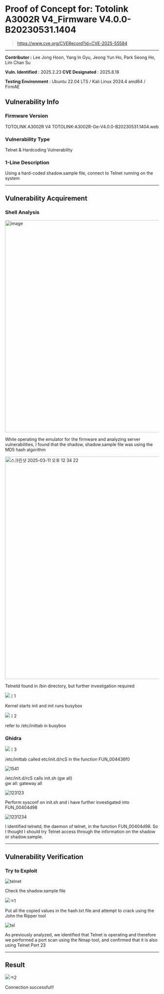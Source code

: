 # Proof of Concept for: **Totolink A3002R V4_Firmware V4.0.0-B20230531.1404**

> https://www.cve.org/CVERecord?id=CVE-2025-55584

---

**Contributor :** Lee Jong Hoon, Yang In Gyu, Jeong Yun Ho, Park Seong Ho, Lim Chan Su

**Vuln. Identified** : 2025.2.23
**CVE Designated** : 2025.8.18

**Testing Environment** : Ubuntu 22.04 LTS / Kali Linux 2024.4 amd64 / FirmAE

## Vulnerability Info

### Firmware Version
TOTOLINK A3002R V4
TOTOLINK-A3002R-Ge-V4.0.0-B20230531.1404.web

### Vulnerability Type
Telnet & Hardcoding Vulnerability
### 1-Line Description
Using a hard-coded shadow.sample file, connect to Telnet running on the system

---

## Vulnerability Acquirement

### Shell Analysis
<img width="695" alt="image" src="https://github.com/user-attachments/assets/8049780a-dfe4-49ec-a674-185093a55760" />

While operating the emulator for the firmware and analyzing server vulnerabilities, I found that the shadow, shadow.sample file was using the MD5 hash algorithm

<img width="729" alt="스크린샷 2025-03-11 오후 12 34 22" src="https://github.com/user-attachments/assets/7ed18022-22db-43e2-9dfd-f223542f398a" />

Telnetd found in /bin directory, but further investigation required

![ㅣ1](https://github.com/user-attachments/assets/cc0c4272-ddae-4f28-ac27-1696889c817f)

Kernel starts init and init runs busybox

![ㅣ2](https://github.com/user-attachments/assets/b8002dca-f814-4139-8b19-9a972c2e22fd)

refer to /etc/inittab in busybox

### Ghidra
![ㅣ3](https://github.com/user-attachments/assets/b303741b-0be4-40fa-885f-32bba2148dfb)

/etc/inittab called etc/init.d/rcS in the function FUN_004436f0

![1541](https://github.com/user-attachments/assets/ad8939b2-3d49-4cc3-bc14-667be1c596d8)

/etc/init.d/rcS calls init.sh (gw all)
<br>
gw all: gateway all

![123123](https://github.com/user-attachments/assets/1d0b2ad1-45cb-43e0-bb57-0ebbecff49a6)

Perform sysconf on init.sh and i have further investigated into FUN_00404d98

![1231234](https://github.com/user-attachments/assets/a270e58b-1d68-406f-8e71-cfd238bc6694)

I identified telnetd, the daemon of telnet, in the function FUN_00404d98.
So I thought I should try Telnet access through the information on the shadow or shadow.sample.

---

## Vulnerability Verification

### Try to Exploit
![telnet](https://github.com/user-attachments/assets/dca6f395-d7a0-4228-a586-d02b0f66ad6d)

Check the shadow.sample file

![ㅋ1](https://github.com/user-attachments/assets/aadbf590-93b4-41ce-a654-d345b82b4876)

Put all the copied values in the hash.txt file and attempt to crack using the John the Ripper tool

![tel](https://github.com/user-attachments/assets/1babdd14-d435-42e4-b639-63df27eb83cb)

As previously analyzed, we identified that Telnet is operating and therefore we performed a port scan using the Nmap tool, and confirmed that it is also using Telnet Port 23

---

## Result

![ㅋ2](https://github.com/user-attachments/assets/cfc807a4-b302-46de-a7e1-82aaa49a950a)

Connection successful!!
